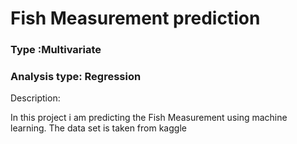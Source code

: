 
# Fish Measurement prediction

### Type :Multivariate

### Analysis type: Regression

Description:

In this project i am predicting the Fish Measurement using machine learning. The data set is taken from kaggle

